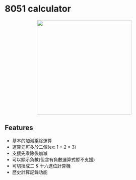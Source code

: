 # 8051 calculator

<p align="center">
    <img src="img/8051-calculator.jpg" height=300>
</p>

## Features

- 基本的加減乘除運算
- 運算元可多於二個(ex: 1 + 2 * 3)
- 支援先乘除後加減
- 可以顯示負數(但含有負數運算式暫不支援)
- 可切換成二 & 十六進位計算機
- 歷史計算記錄功能